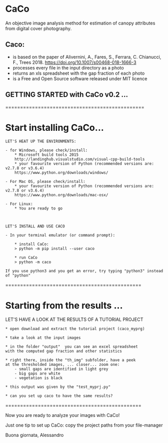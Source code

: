 # CaCo
An objective image analysis method for estimation of canopy attributes from digital cover photography.

## Caco:
* is based on the paper of Alivernini, A., Fares, S., Ferrara, C. Chianucci, F., Trees 2018.
https://doi.org/10.1007/s00468-018-1666-3
* processes every file in the input directory as a photo
* returns an xls spreadsheet with the gap fraction of each photo
* is a Free and Open Source software released under MIT licence


## GETTING STARTED with CaCo v0.2 ...

===============================================

# Start installing CaCo... #

    LET'S HEAT UP THE ENVIRONMENTS:

    - for Windows, please check/install:
        * Microsoft build tools 2015
        http://landinghub.visualstudio.com/visual-cpp-build-tools
        * your favourite version of Python (recommended versions are: v2.7.8 or v3.6.4)
        https://www.python.org/downloads/windows/

    - For Mac OS, please check/install:
        * your favourite version of Python (recommended versions are: v2.7.8 or v3.6.4)
        https://www.python.org/downloads/mac-osx/

    - For Linux:
        * You are ready to go



    LET'S INSTALL AND USE CACO

    - In your terminal emulator (or command prompt):

        * install CaCo:
        > python -m pip install --user caco

        * run CaCo
        > python -m caco

    If you use python3 and you get an error, try typing "python3" instead of "python"


==============================================
# Starting from the results ... #


LET'S HAVE A LOOK AT THE RESULTS OF A TUTORIAL PROJECT

    * open download and extract the tutorial project (caco_myprg)

    * take a look at the input images

    * in the folder "output"  you can see an excel spreadsheet
    with the computed gap fraction and other statistics

    * right there, inside the "th_img" subfolder, have a peek
    at the thresholded images, ... closer... zoom one:
        - small gaps are identified in light grey
        - big gaps are white
        - vegetation is black

    * this output was given by the "test_myprj.py"

    * can you set up caco to have the same results?


==============================================

Now you are ready to analyze your images with CaCo!

Just one tip to set up CaCo: copy the project paths from your file-manager


Buona giornata,
Alessandro


